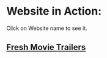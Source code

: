 # Website in Action:
Click on Website name to see it.

## [Fresh Movie Trailers](http://freshtrailer.000webhostapp.com/)



